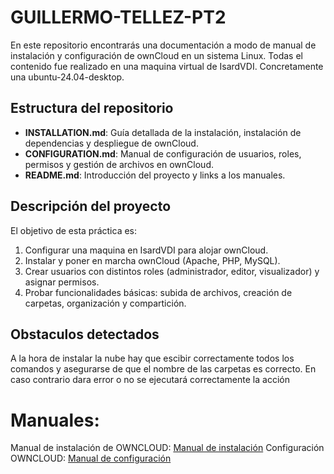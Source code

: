 # GUILLERMO-TELLEZ-PT2

En este repositorio encontrarás una documentación a modo de manual de instalación y configuración de ownCloud en un sistema Linux.
Todas el contenido fue realizado en una maquina virtual de IsardVDI. Concretamente una ubuntu-24.04-desktop.

## Estructura del repositorio

- **INSTALLATION.md**: Guía detallada de la instalación, instalación de dependencias y despliegue de ownCloud.
- **CONFIGURATION.md**: Manual de configuración de usuarios, roles, permisos y gestión de archivos en ownCloud.
- **README.md**: Introducción del proyecto y links a los manuales.

## Descripción del proyecto

El objetivo de esta práctica es:
1. Configurar una maquina en IsardVDI para alojar ownCloud.
2. Instalar y poner en marcha ownCloud (Apache, PHP, MySQL).
3. Crear usuarios con distintos roles (administrador, editor, visualizador) y asignar permisos.
4. Probar funcionalidades básicas: subida de archivos, creación de carpetas, organización y compartición.

## Obstaculos detectados
A la hora de instalar la nube hay que escibir correctamente todos los comandos y asegurarse de que el nombre de las carpetas es correcto. En caso contrario dara error o no se ejecutará correctamente la acción


# Manuales:

Manual de instalación de OWNCLOUD: <a href="INSTALLATION.md">Manual de instalación</a>
Configuración OWNCLOUD:  <a href="CONFIGURATION.md">Manual de configuración</a>



